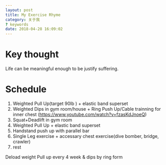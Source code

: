 ```yaml
---
layout: post
title: My Exercise Rhyme
category: 关于我
? keywords
date: 2018-04-28 16:09:02
---
```


# Key thought
Life can be meaningful enough to be justify suffering.

# Schedule

1. Weighted Pull Up(target 90lb ) + elastic band superset
2. Weighted Dips in gym room/house +  Ring Push Up/Cable trainning for inner chest (https://www.youtube.com/watch?v=fzasKdJnoeQ)
3. Squat+Deadlift in gym room
4. Weighted Pull Up + elastic band superset
5. Handstand push up with parallel bar
6. Single Leg exercise + accessary chest exercise(dive bomber, bridge, crawler)
7. rest

Deload weight Pull up every 4 week & dips by ring form 

